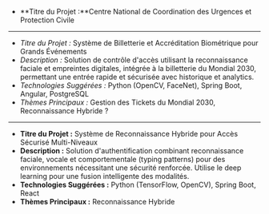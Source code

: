 - **Titre du Projet :**Centre National de Coordination des Urgences et Protection Civile

- -----------------------------

- *Titre du Projet :* Système de Billetterie et Accréditation Biométrique pour Grands Événements
- *Description :* Solution de contrôle d'accès utilisant la reconnaissance faciale et empreintes digitales, intégrée à la billetterie du Mondial 2030, permettant une entrée rapide et sécurisée avec historique et analytics.
- *Technologies Suggérées :* Python (OpenCV, FaceNet), Spring Boot, Angular, PostgreSQL
- *Thèmes Principaux :* Gestion des Tickets du Mondial 2030, Reconnaissance Hybride
?


------------------------------------

- **Titre du Projet :** Système de Reconnaissance Hybride pour Accès Sécurisé Multi-Niveaux
- **Description :** Solution d'authentification combinant reconnaissance faciale, vocale et comportementale (typing patterns) pour des environnements nécessitant une sécurité renforcée. Utilise le deep learning pour une fusion intelligente des modalités.
- **Technologies Suggérées :** Python (TensorFlow, OpenCV), Spring Boot, React
- **Thèmes Principaux :** Reconnaissance Hybride
